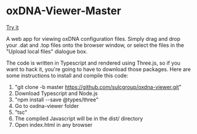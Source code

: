 # oxDNA-Viewer-Master

[Try it](https://sulcgroup.github.io/oxdna-viewer/)

A web app for viewing oxDNA configuration files.  Simply drag and drop your .dat and .top files onto the browser window, or select the files in the "Upload local files" dialogue box.

The code is written in Typescript and rendered using Three.js, so if you want to hack it, you're going to have to download those packages.  Here are some instructions to install and compile this code:

1) "git clone -b master https://github.com/sulcgroup/oxdna-viewer.git"
2) Download Typescript and Node.js
3) "npm install --save @types/three"
4) Go to oxdna-viewer folder
5) "tsc"
6) The compiled Javascript will be in the dist/ directory
7) Open index.html in any browser 

